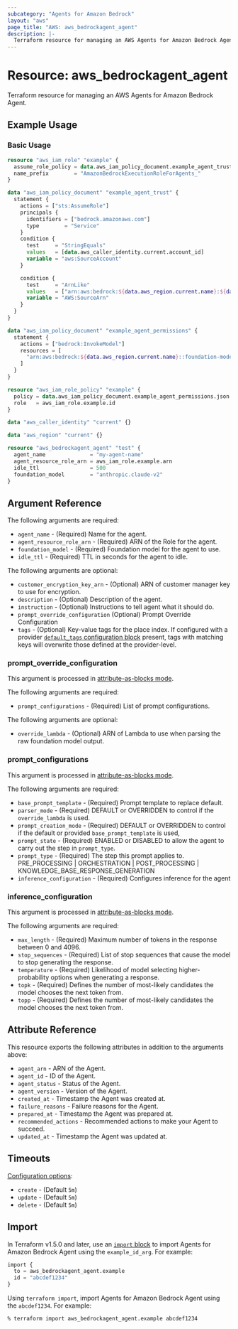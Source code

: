 ```yaml
---
subcategory: "Agents for Amazon Bedrock"
layout: "aws"
page_title: "AWS: aws_bedrockagent_agent"
description: |-
  Terraform resource for managing an AWS Agents for Amazon Bedrock Agent.
---
```

# Resource: aws_bedrockagent_agent

Terraform resource for managing an AWS Agents for Amazon Bedrock Agent.

## Example Usage

### Basic Usage

```terraform
resource "aws_iam_role" "example" {
  assume_role_policy = data.aws_iam_policy_document.example_agent_trust.json
  name_prefix        = "AmazonBedrockExecutionRoleForAgents_"
}

data "aws_iam_policy_document" "example_agent_trust" {
  statement {
    actions = ["sts:AssumeRole"]
    principals {
      identifiers = ["bedrock.amazonaws.com"]
      type        = "Service"
    }
    condition {
      test     = "StringEquals"
      values   = [data.aws_caller_identity.current.account_id]
      variable = "aws:SourceAccount"
    }

    condition {
      test     = "ArnLike"
      values   = ["arn:aws:bedrock:${data.aws_region.current.name}:${data.aws_caller_identity.current.account_id}:agent/*"]
      variable = "AWS:SourceArn"
    }
  }
}

data "aws_iam_policy_document" "example_agent_permissions" {
  statement {
    actions = ["bedrock:InvokeModel"]
    resources = [
      "arn:aws:bedrock:${data.aws_region.current.name}::foundation-model/anthropic.claude-v2",
    ]
  }
}

resource "aws_iam_role_policy" "example" {
  policy = data.aws_iam_policy_document.example_agent_permissions.json
  role   = aws_iam_role.example.id
}

data "aws_caller_identity" "current" {}

data "aws_region" "current" {}

resource "aws_bedrockagent_agent" "test" {
  agent_name              = "my-agent-name"
  agent_resource_role_arn = aws_iam_role.example.arn
  idle_ttl                = 500
  foundation_model        = "anthropic.claude-v2"
}
```

## Argument Reference

The following arguments are required:

* `agent_name` - (Required) Name for the agent.
* `agent_resource_role_arn` - (Required) ARN of the Role for the agent.
* `foundation_model` - (Required) Foundation model for the agent to use.
* `idle_ttl` - (Required) TTL in seconds for the agent to idle.

The following arguments are optional:

* `customer_encryption_key_arn` - (Optional) ARN of customer manager key to use for encryption.
* `description` - (Optional) Description of the agent.
* `instruction` - (Optional) Instructions to tell agent what it should do.
* `prompt_override_configuration` (Optional) Prompt Override Configuration
* `tags` - (Optional) Key-value tags for the place index. If configured with a provider [`default_tags` configuration block](https://registry.terraform.io/providers/hashicorp/aws/latest/docs#default_tags-configuration-block) present, tags with matching keys will overwrite those defined at the provider-level.

### prompt_override_configuration

This argument is processed in [attribute-as-blocks mode](https://www.terraform.io/docs/configuration/attr-as-blocks.html).

The following arguments are required:

* `prompt_configurations` - (Required) List of prompt configurations.

The following arguments are optional:

* `override_lambda` - (Optional) ARN of Lambda to use when parsing the raw foundation model output.

### prompt_configurations

This argument is processed in [attribute-as-blocks mode](https://www.terraform.io/docs/configuration/attr-as-blocks.html).

The following arguments are required:

* `base_prompt_template` - (Required) Prompt template to replace default.
* `parser_mode` - (Required) DEFAULT or OVERRIDDEN to control if the `override_lambda` is used.
* `prompt_creation_mode` - (Required) DEFAULT or OVERRIDDEN to control if the default or provided `base_prompt_template` is used,
* `prompt_state` - (Required) ENABLED or DISABLED to allow the agent to carry out the step in `prompt_type`.
* `prompt_type` - (Required) The step this prompt applies to. PRE_PROCESSING | ORCHESTRATION | POST_PROCESSING | KNOWLEDGE_BASE_RESPONSE_GENERATION
* `inference_configuration` - (Required) Configures inference for the agent

### inference_configuration

This argument is processed in [attribute-as-blocks mode](https://www.terraform.io/docs/configuration/attr-as-blocks.html).

The following arguments are required:

* `max_length` - (Required) Maximum number of tokens in the response between 0 and 4096.
* `stop_sequences` - (Required) List of stop sequences that cause the model to stop generating the response.
* `temperature` - (Required) Likelihood of model selecting higher-probability options when generating a response.
* `topk` - (Required) Defines the number of most-likely candidates the model chooses the next token from.
* `topp` - (Required) Defines the number of most-likely candidates the model chooses the next token from.

## Attribute Reference

This resource exports the following attributes in addition to the arguments above:

* `agent_arn` - ARN of the Agent.
* `agent_id` - ID of the Agent.
* `agent_status` - Status of the Agent.
* `agent_version` - Version of the Agent.
* `created_at` - Timestamp the Agent was created at.
* `failure_reasons` - Failure reasons for the Agent.
* `prepared_at` - Timestamp the Agent was prepared at.
* `recommended_actions` - Recommended actions to make your Agent to succeed.
* `updated_at` - Timestamp the Agent was updated at.

## Timeouts

[Configuration options](https://developer.hashicorp.com/terraform/language/resources/syntax#operation-timeouts):

* `create` - (Default `5m`)
* `update` - (Default `5m`)
* `delete` - (Default `5m`)

## Import

In Terraform v1.5.0 and later, use an [`import` block](https://developer.hashicorp.com/terraform/language/import) to import Agents for Amazon Bedrock Agent using the `example_id_arg`. For example:

```terraform
import {
  to = aws_bedrockagent_agent.example
  id = "abcdef1234"
}
```

Using `terraform import`, import Agents for Amazon Bedrock Agent using the `abcdef1234`. For example:

```console
% terraform import aws_bedrockagent_agent.example abcdef1234
```
